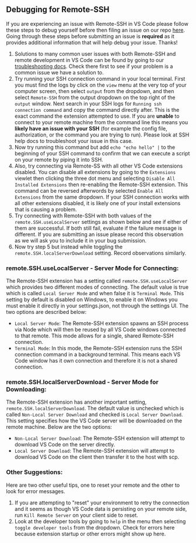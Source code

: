 ## Debugging for Remote-SSH

If you are experiencing an issue with Remote-SSH in VS Code please follow these steps to debug yourself before then filing an issue on our repo [here](https://github.com/microsoft/vscode-remote-release/issues/new/choose). Going through these steps before submitting an issue is **required** as it provides additional information that will help debug your issue. Thanks!

1.  Solutions to many common user issues with both Remote-SSH and remote development in VS Code can be found by going to our [troubleshooting docs](https://code.visualstudio.com/docs/remote/troubleshooting). Check there first to see if your problem is a common issue we have a solution to.
2.  Try running your SSH connection command in your local terminal. First you must find the logs by click on the `view` menu at the very top of your computer screen, then select `output` from the dropdown, and then select `Remote-SSH` from the output dropdown on the top right of the `output` window. Next search in your SSH logs for `Running ssh connection command` and copy the command directly after. This is the exact command the extension attempted to use. If you are **unable** to connect to your remote machine from the command line this means you **likely have an issue with your SSH** (for example the config file, authorization, or the command you are trying to run). Please look at SSH help docs to troubleshoot your issue in this case.
3.  Now try running this command but add `echo "echo hello" |` to the beginning of your SSH command to confirm that we can execute a script on your remote by piping it into SSH.
4.  Also, try connecting via Remote-SS with all other VS Code extensions disabled. You can disable all extensions by going to the `Extensions` viewlet then clicking the three dot menu and selecting `Disable All Installed Extensions` then re-enabling the Remote-SSH extension. This command can be reversed afterwords by selected `Enable All Extensions` from the same dropdown. If your SSH connection works with all other extensions disabled, it is likely one of your install extensions that is causing a problem.
5. Try connecting with Remote-SSH with both values of the `remote.SSH.useLocalServer` settings as shown below and see if either of them are successful. If both still fail, evaluate if the failure message is different. If you are submitting an issue please record this observation as we will ask you to include it in your bug submission.
6. Now try step 5 but instead while toggling the  `remote.SSH.localServerDownload` setting. Record observations similarly.

### remote.SSH.useLocalServer - Server Mode for Connecting:
The Remote-SSH extension has a setting called `remote.SSH.useLocalServer` which provides two different modes of connecting. The default value is true which is called  `Local Server Mode` and when false it is `Terminal Mode`. This setting by default is disabled on Windows, to enable it on Windows you must enable it directly in your settings.json, not through the settings UI. The two options are described below:
- `Local Server Mode`: The Remote-SSH extension spawns an SSH process via Node which will then be reused by all VS Code windows connected to that remote. This mode allows for a single, shared Remote-SSH connection.
- `Terminal Mode`: In this mode, the Remote-SSH extension runs the SSH connection command in a background terminal. This means each VS Code window has it own connection and therefore it is not a shared connection.

### remote.SSH.localServerDownload - Server Mode for Downloading:
The Remote-SSH extension has another important setting, `remote.SSH.localServerDownload`. The default value is unchecked which is called `Non-Local Server Download` and checked is `Local Server Download`. This setting specifies how the VS Code server will be downloaded on the remote machine. Below are the two options:
- `Non-Local Server Download`: The Remote-SSH extension will attempt to download VS Code on the server directly. 
- `Local Server Download`: The Remote-SSH extension will attempt to download VS Code on the client then transfer it to the host with scp.


### Other Suggestions:
Here are two other useful tips, one to reset your remote and the other to look for error messages.
1.  If you are attempting to "reset" your environment to retry the connection and it seems as though VS Code data is persisting on your remote side, run `Kill Remote Server` on your client side to reset.
2.  Look at the developer tools by going to `help` in the menu then selecting `toggle developer tools` from the dropdown. Check for errors here because extension startup or other errors might show up here.